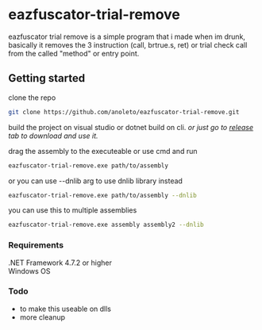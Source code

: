 # eazfuscator-trial-remove
eazfuscator trial remove is a simple program that i made when im drunk, basically it removes the 3 instruction (call, brtrue.s, ret) or trial check call from the called "method" or entry point.

## Getting started
clone the repo

```sh
git clone https://github.com/anoleto/eazfuscator-trial-remove.git
```

build the project on visual studio or dotnet build on cli. _or just go to [release](https://github.com/anoleto/eazfuscator-trial-remove/releases) tab to download and use it._ <br/>

drag the assembly to the executeable or use cmd and run
```sh
eazfuscator-trial-remove.exe path/to/assembly
```
or you can use --dnlib arg to use dnlib library instead
```sh
eazfuscator-trial-remove.exe path/to/assembly --dnlib
```
you can use this to multiple assemblies
```sh
eazfuscator-trial-remove.exe assembly assembly2 --dnlib
```
### Requirements
.NET Framework 4.7.2 or higher <br/>
Windows OS

### Todo
- to make this useable on dlls
- more cleanup